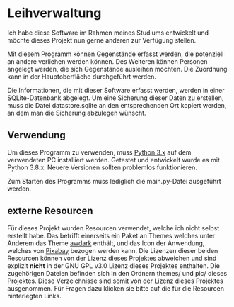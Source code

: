 # Leihverwaltung

Ich habe diese Software im Rahmen meines Studiums entwickelt und möchte dieses Projekt
nun gerne anderen zur Verfügung stellen.

Mit diesem Programm können Gegenstände erfasst werden,
die potenziell an andere verliehen werden können.
Des Weiteren können Personen angelegt werden, die sich Gegenstände ausleihen möchten.
Die Zuordnung kann in der Hauptoberfläche durchgeführt werden.

Die Informationen, die mit dieser Software erfasst werden,
werden in einer SQLite-Datenbank abgelegt. Um eine Sicherung dieser Daten zu erstellen,
muss die Datei datastore.sqlite an den entsprechenden Ort kopiert werden,
an dem man die Sicherung abzulegen wünscht.

## Verwendung

Um dieses Programm zu verwenden, muss [Python 3.x](https://www.python.org/) auf dem verwendeten PC installiert werden. 
Getestet und entwickelt wurde es mit Python 3.8.x. Neuere Versionen sollten problemlos funktionieren.

Zum Starten des Programms muss lediglich die main.py-Datei ausgeführt werden.

## externe Resourcen

Für dieses Projekt wurden Resourcen verwendet, welche ich nicht selbst erstellt habe.
Das betrifft einerseits ein Paket an Themes welches unter Anderem das Theme [awdark](https://sourceforge.net/projects/tcl-awthemes/) enthält,
und das Icon der Anwendung, welches von [Pixabay](https://pixabay.com/de/vectors/buch-bibliothek-piktogramm-symbol-160871/) bezogen werden kann.
Die Lizenzen dieser beiden Resourcen können von der Lizenz dieses Projektes abweichen und sind explizit
__nicht__ in der GNU GPL v3.0 Lizenz dieses Projektes enthalten. Die zugehörigen Dateien befinden
sich in den Ordnern themes/ und pic/ dieses Projektes. Diese Verzeichnisse sind somit von der 
Lizenz dieses Projektes ausgenommen. Für Fragen dazu klicken sie bitte auf die für die Resourcen hinterlegten Links.



